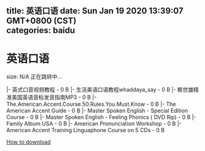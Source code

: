 
title: 英语口语
date: Sun Jan 19 2020 13:39:07 GMT+0800 (CST)    
categories: baidu
---

# 英语口语
size: N/A
 正在跳转中...
 
|- 英式口音视频教程 - 0 B
|- 生活美语口语教程whaddaya_say - 0 B
|- 赖世雄精准美国英语音标发音指南MP3 - 0 B
|- The.American.Accent.Course.50.Rules.You.Must.Know - 0 B
|- The American Accent Guide - 0 B
|- Master Spoken English - Special Edition Course - 0 B
|- Master Spoken English - Feeling Phonics ( DVD Rip) - 0 B
|- Family Album USA - 0 B
|- American Pronunciation Workshop - 0 B
|- American Accent Training Linguaphone Course on 5 CDs - 0 B

[How to download](https://bpcam.bemobtrk.com/go/2ceec3aa-1ca2-46d6-b9ff-aaa5c184517c?jno=2164)